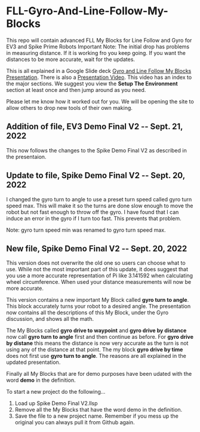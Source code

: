 # FLL-Gyro-And-Line-Follow-My-Blocks
This repo will contain advanced FLL My Blocks for Line Follow and Gyro for EV3 and Spike Prime Robots
Important Note: The initial drop has problems in measuring distance. If it is working fro you keep going. If you want the distances to be more accurate, wait for the updates. 

This is all explained in a Google Slide deck [Gyro and Line Follow My Blocks Presentation](https://docs.google.com/presentation/d/1Vga1y9exY-jyWSlCoF_mPb3-asiujL25wlZJDBCBb4c/edit?usp=sharing). There is also a [Presentation Video](https://youtu.be/ohcChrbmnUw). This video has an index to the major sections. We suggest you view the **Setup The Environment** section at least once and then jump around as you need. 

Please let me know how it worked out for you. We will be opening the site to allow others to drop new tools of their own making. 

## Addition of file, EV3 Demo Final V2 -- Sept. 21, 2022
This now follows the changes to the Spike Demo Final V2 as described in the presentaion. 


## Update to file, Spike Demo Final V2 -- Sept. 20, 2022
I changed the gyro turn to angle to use a preset turn speed called gyro turn speed max. This will make it so the turns are done slow enough to move the robot but not fast enough to throw off the gyro. I have found that I can induce an error in the gyro if I turn too fast. This prevents that problem.

Note: gyro turn speed min was renamed to gyro turn speed max. 


## New file, Spike Demo Final V2 -- Sept. 20, 2022
This version does not overwrite the old one so users can choose what to use. While not the most important part of this update, it does suggest that you use a more accurate representation of Pi like 3.141592 when calculating wheel circumference. When used your distance measurements will now be more accurate. 

This version contains a new important My Block called **gyro turn to angle**. This block accurately turns your robot to a desired angle. The presentation now contains all the descriptions of this My Block, under the Gyro discussion, and shows all the math. 

The My Blocks called **gyro drive to waypoint** and **gyro drive by distance** now call **gyro turn to angle** first and then continue as before. For **gyro drive by distane** this means the distance is now very accurate as the turn is not using any of the distance at that point. The my block **gyro drive by time** does not first use **gyro turn to angle**. The reasons are all explained in the updated presentation. 

Finally all My Blocks that are for demo purposes have been udated with the word **demo** in the definition. 

To start a new project do the following...
1) Load up Spike Demo Final V2.llsp
2) Remove all the My Blocks that have the word demo in the definition.
3) Save the file to a new project name. 
Remember if you mess up the original you can always pull it from Github again. 
